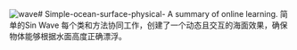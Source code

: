 ![wave](https://github.com/user-attachments/assets/bffe38fe-7aa4-4934-9405-a761f74f839d)# Simple-ocean-surface-physical-
A summary of online learning.
简单的Sin Wave
每个类和方法协同工作，创建了一个动态且交互的海面效果，确保物体能够根据水面高度正确漂浮。

